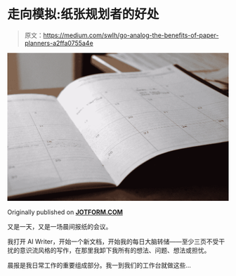 # 走向模拟:纸张规划者的好处

> 原文：<https://medium.com/swlh/go-analog-the-benefits-of-paper-planners-a2ffa0755a4e>

![](img/8b9ee610e9c7be1603c1bbcfb4775a4d.png)

Originally published on [**JOTFORM.COM**](https://www.jotform.com/blog/paper-planners/)

又是一天，又是一场晨间报纸的会议。

我打开 AI Writer，开始一个新文档，开始我的每日大脑转储——至少三页不受干扰的意识流风格的写作，在那里我卸下我所有的想法、问题、想法或担忧。

晨报是我日常工作的重要组成部分。我一到我们的工作台就做这些…